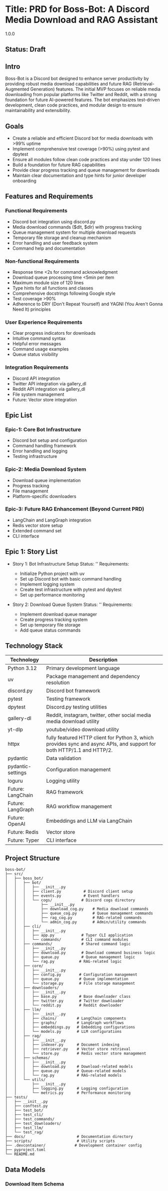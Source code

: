 # Title: PRD for Boss-Bot: A Discord Media Download and RAG Assistant

<version>1.0.0</version>

## Status: Draft

## Intro

Boss-Bot is a Discord bot designed to enhance server productivity by providing robust media download capabilities and future RAG (Retrieval-Augmented Generation) features. The initial MVP focuses on reliable media downloading from popular platforms like Twitter and Reddit, with a strong foundation for future AI-powered features. The bot emphasizes test-driven development, clean code practices, and modular design to ensure maintainability and extensibility.

## Goals

- Create a reliable and efficient Discord bot for media downloads with >99% uptime
- Implement comprehensive test coverage (>90%) using pytest and dpytest
- Ensure all modules follow clean code practices and stay under 120 lines
- Build a foundation for future RAG capabilities
- Provide clear progress tracking and queue management for downloads
- Maintain clear documentation and type hints for junior developer onboarding

## Features and Requirements

### Functional Requirements
- Discord bot integration using discord.py
- Media download commands ($dlt, $dlr) with progress tracking
- Queue management system for multiple download requests
- Temporary file storage and cleanup mechanism
- Error handling and user feedback system
- Command help and documentation

### Non-functional Requirements
- Response time <2s for command acknowledgment
- Download queue processing time <5min per item
- Maximum module size of 120 lines
- Type hints for all functions and classes
- Comprehensive docstrings following Google style
- Test coverage >90%
- Adherence to DRY (Don't Repeat Yourself) and YAGNI (You Aren't Gonna Need It) principles

### User Experience Requirements
- Clear progress indicators for downloads
- Intuitive command syntax
- Helpful error messages
- Command usage examples
- Queue status visibility

### Integration Requirements
- Discord API integration
- Twitter API integration via gallery_dl
- Reddit API integration via gallery_dl
- File system management
- Future: Vector store integration

## Epic List

### Epic-1: Core Bot Infrastructure
- Discord bot setup and configuration
- Command handling framework
- Error handling and logging
- Testing infrastructure

### Epic-2: Media Download System
- Download queue implementation
- Progress tracking
- File management
- Platform-specific downloaders

### Epic-3: Future RAG Enhancement (Beyond Current PRD)
- LangChain and LangGraph integration
- Redis vector store setup
- Extended command set
- CLI interface

## Epic 1: Story List

- Story 1: Bot Infrastructure Setup
  Status: ''
  Requirements:
  - Initialize Python project with uv
  - Set up Discord bot with basic command handling
  - Implement logging system
  - Create test infrastructure with pytest and dpytest
  - Set up performance monitoring

- Story 2: Download Queue System
  Status: ''
  Requirements:
  - Implement download queue manager
  - Create progress tracking system
  - Set up temporary file storage
  - Add queue status commands

## Technology Stack

| Technology | Description |
|------------|-------------|
| Python 3.12 | Primary development language |
| uv | Package management and dependency resolution |
| discord.py | Discord bot framework |
| pytest | Testing framework |
| dpytest | Discord.py testing utilities |
| gallery-dl | Reddit, instagram, twitter, other social media media download utility |
| yt-dlp | youtube/video download utility |
| httpx | fully featured HTTP client for Python 3, which provides sync and async APIs, and support for both HTTP/1.1 and HTTP/2. |
| pydantic | Data validation |
| pydantic-settings | Configuration management |
| loguru | Logging utility |
| Future: LangChain | RAG framework |
| Future: LangGraph | RAG workflow management |
| Future: OpenAI | Embeddings and LLM via LangChain |
| Future: Redis | Vector store |
| Future: Typer | CLI interface |

## Project Structure

```text
boss-bot/
├── src/
│   ├── boss_bot/
│   │   ├── bot/
│   │   │   ├── __init__.py
│   │   │   ├── client.py          # Discord client setup
│   │   │   ├── events.py          # Event handlers
│   │   │   └── cogs/             # Discord cogs directory
│   │   │       ├── __init__.py
│   │   │       ├── download_cog.py    # Media download commands
│   │   │       ├── queue_cog.py       # Queue management commands
│   │   │       ├── rag_cog.py         # RAG-related commands
│   │   │       └── admin_cog.py       # Admin/utility commands
│   │   ├── cli/
│   │   │   ├── __init__.py
│   │   │   ├── app.py            # Typer CLI application
│   │   │   └── commands/         # CLI command modules
│   │   ├── commands/             # Shared command logic
│   │   │   ├── __init__.py
│   │   │   ├── download.py       # Download command business logic
│   │   │   ├── queue.py          # Queue management logic
│   │   │   └── rag.py           # RAG-related logic
│   │   ├── core/
│   │   │   ├── __init__.py
│   │   │   ├── config.py        # Configuration management
│   │   │   ├── queue.py         # Queue implementation
│   │   │   └── storage.py       # File storage management
│   │   ├── downloaders/
│   │   │   ├── __init__.py
│   │   │   ├── base.py          # Base downloader class
│   │   │   ├── twitter.py       # Twitter downloader
│   │   │   └── reddit.py        # Reddit downloader
│   │   ├── llm/
│   │   │   ├── __init__.py
│   │   │   ├── chains/         # LangChain components
│   │   │   ├── graphs/         # LangGraph workflows
│   │   │   ├── embeddings.py   # Embedding configurations
│   │   │   └── models.py       # LLM configurations
│   │   ├── rag/
│   │   │   ├── __init__.py
│   │   │   ├── indexer.py      # Document indexing
│   │   │   ├── retriever.py    # Vector store retrieval
│   │   │   └── store.py        # Redis vector store management
│   │   ├── schemas/
│   │   │   ├── __init__.py
│   │   │   ├── download.py     # Download-related models
│   │   │   ├── queue.py        # Queue-related models
│   │   │   └── rag.py          # RAG-related models
│   │   └── utils/
│   │       ├── __init__.py
│   │       ├── logging.py      # Logging configuration
│   │       └── metrics.py      # Performance monitoring
├── tests/
│   ├── __init__.py
│   ├── conftest.py
│   ├── test_bot/
│   ├── test_cli/
│   ├── test_commands/
│   ├── test_downloaders/
│   ├── test_llm/
│   └── test_rag/
├── docs/                       # Documentation directory
├── scripts/                    # Utility scripts
├── .devcontainer/             # Development container config
├── pyproject.toml
└── README.md
```

## Data Models

### Download Item Schema
```
